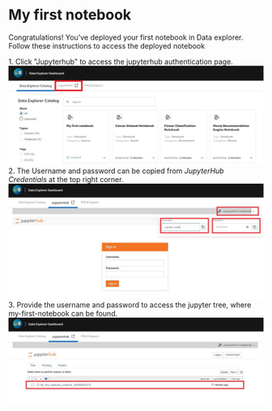 
# My first notebook

<p>Congratulations! You've deployed your first notebook in Data explorer. Follow these instructions to access the deployed notebook</p>

<p>
1. Click "Jupyterhub" to access the jupyterhub authentication page.<br>
<img src="_images/jupyterhub.JPG"/><br>
2. The Username and password can be copied from <i>JupyterHub Credentials</i> at the top right corner.<br>
<img src="_images/loginpage-n.JPG"/><br>
3. Provide the username and password to access the jupyter tree, where my-first-notebook can be found.<br>
<img src="_images/notebook.JPG"/>
</p>




